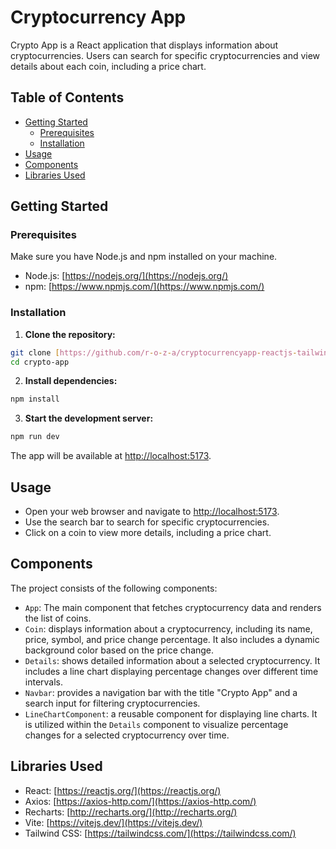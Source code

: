 # Cryptocurrency App

Crypto App is a React application that displays information about cryptocurrencies. Users can search for specific cryptocurrencies and view details about each coin, including a price chart.

## Table of Contents

- [Getting Started](#getting-started)
  - [Prerequisites](#prerequisites)
  - [Installation](#installation)
- [Usage](#usage)
- [Components](#components)
- [Libraries Used](#libraries-used)

## Getting Started

### Prerequisites

Make sure you have Node.js and npm installed on your machine.

- Node.js: [https://nodejs.org/](https://nodejs.org/)
- npm: [https://www.npmjs.com/](https://www.npmjs.com/)

### Installation

1. **Clone the repository:**

```bash
git clone [https://github.com/r-o-z-a/cryptocurrencyapp-reactjs-tailwindcss.git]
cd crypto-app
```

2. **Install dependencies:**

```bash
npm install
```

3. **Start the development server:**

```bash
npm run dev
```

The app will be available at [http://localhost:5173](http://localhost:5173).

## Usage

- Open your web browser and navigate to [http://localhost:5173](http://localhost:5173).
- Use the search bar to search for specific cryptocurrencies.
- Click on a coin to view more details, including a price chart.

## Components

The project consists of the following components:

- `App`: The main component that fetches cryptocurrency data and renders the list of coins.
- `Coin`: displays information about a cryptocurrency, including its name, price, symbol, and price change percentage. It also includes a dynamic background color based on the price change.
- `Details`: shows detailed information about a selected cryptocurrency. It includes a line chart displaying percentage changes over different time intervals.
- `Navbar`: provides a navigation bar with the title "Crypto App" and a search input for filtering cryptocurrencies.
- `LineChartComponent`: a reusable component for displaying line charts. It is utilized within the `Details` component to visualize percentage changes for a selected cryptocurrency over time.

## Libraries Used

- React: [https://reactjs.org/](https://reactjs.org/)
- Axios: [https://axios-http.com/](https://axios-http.com/)
- Recharts: [http://recharts.org/](http://recharts.org/)
- Vite: [https://vitejs.dev/](https://vitejs.dev/)
- Tailwind CSS: [https://tailwindcss.com/](https://tailwindcss.com/)
